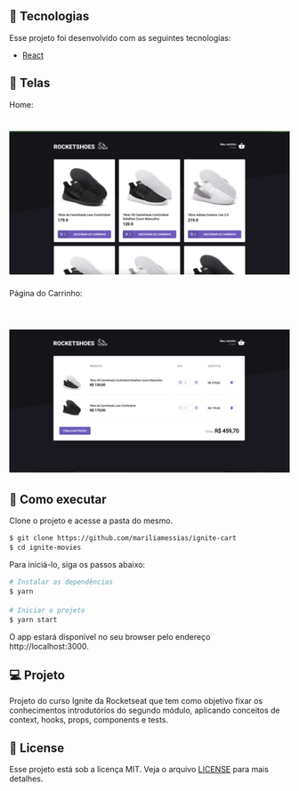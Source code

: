## 🧪 Tecnologias

Esse projeto foi desenvolvido com as seguintes tecnologias:

- [React](https://reactjs.org)

## 🧪 Telas

Home:

<h1 align="center">
    <img alt="DtMoney" src="./src/assets/images/home.png" />
</h1>
Página do Carrinho:
<br>
<br>
<h1 align="center">
    <img alt="DtMoney" src="./src/assets/images/cart.png" />
</h1>

## 🚀 Como executar

Clone o projeto e acesse a pasta do mesmo.

```bash
$ git clone https://github.com/mariliamessias/ignite-cart
$ cd ignite-movies
```

Para iniciá-lo, siga os passos abaixo:
```bash
# Instalar as dependências
$ yarn

# Iniciar o projeto
$ yarn start
```
O app estará disponível no seu browser pelo endereço http://localhost:3000.

## 💻 Projeto

Projeto do curso Ignite da Rocketseat que tem como objetivo fixar os conhecimentos introdutórios do segundo módulo, aplicando conceitos de context, hooks, props, components e tests.


## 📝 License

Esse projeto está sob a licença MIT. Veja o arquivo [LICENSE](LICENSE.md) para mais detalhes.
